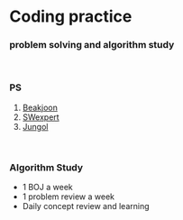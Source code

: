 # Coding practice
### problem solving and algorithm study
</br>

### PS 
  1. [Beakjoon](https://www.acmicpc.net/)
  2. [SWexpert](https://swexpertacademy.com/main/main.do)
  3. [Jungol](http://jungol.co.kr/)
</br>

### Algorithm Study
  - 1 BOJ a week
  - 1 problem review a week
  - Daily concept review and learning
